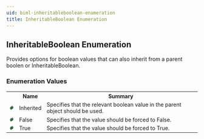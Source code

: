 ```yaml
---
uid: biml-inheritableboolean-enumeration
title: InheritableBoolean Enumeration
---
```


## InheritableBoolean Enumeration

<div class="LanguageSummary"><div class ="SummaryItem">Provides options for boolean values that can also inherit from a parent boolen or InheritableBoolean.</div></div>
<div class="EnumValueGroup">

### Enumeration Values

<table id="EnumValue" class="MemberList"><tbody><tr><th class="MemberTypeIconColumnHeader">&nbsp;</th><th class="MemberNameColumnHeader">Name</th><th class="MemberSummaryColumnHeader">Summary</th></tr><tr class="cd0"><td align="center" class="MemberTypeIcon"><img src="enumValue.png"></img></td><td class="MemberName">Inherited</td><td class="MemberSummary"><div class ="SummaryItem">Specifies that the relevant boolean value in the parent object should be used.</div></td></tr><tr class="cd1"><td align="center" class="MemberTypeIcon"><img src="enumValue.png"></img></td><td class="MemberName">False</td><td class="MemberSummary"><div class ="SummaryItem">Specifies that the value should be forced to False.</div></td></tr><tr class="cd0"><td align="center" class="MemberTypeIcon"><img src="enumValue.png"></img></td><td class="MemberName">True</td><td class="MemberSummary"><div class ="SummaryItem">Specifies that the value should be forced to True.</div></td></tr></tbody></table>
</div>